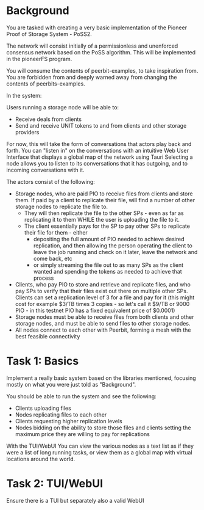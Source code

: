 # Background
You are tasked with creating a very basic implementation of the Pioneer Proof of Storage System - PoSS2.

The network will consist initially of a permissionless and unenforced consensus network based on the PoSS algorithm. This will be implemented in the pioneerFS program.

You will consume the contents of peerbit-examples, to take inspiration from. You are forbidden from and deeply warned away from changing the contents of peerbits-examples.

In the system:

Users running a storage node will be able to:
* Receive deals from clients
* Send and receive UNIT tokens to and from clients and other storage providers

For now, this will take the form of conversations that actors play back and forth. You can "listen in" on the conversations with an intuitive Web User Interface that displays a global map of the network using Tauri
Selecting a node allows you to listen to its conversations that it has outgoing, and to incoming conversations with it.

The actors consist of the following:

* Storage nodes, who are paid PIO to receive files from clients and store them. If paid by a client to replicate their file, will find a number of other storage nodes to replicate the file to.
    * They will then replicate the file to the other SPs - even as far as replicating it to them WHILE the user is uploading the file to it.
    * The client essentially pays for the SP to pay other SPs to replicate their file for them - either
        * depositing the full amount of PIO needed to achieve desired replication, and then allowing the person operating the client to leave the job running and check on it later, leave the network and come back, etc
        * or simply streaming the file out to as many SPs as the client wanted and spending the tokens as needed to achieve that process
* Clients, who pay PIO to store and retrieve and replicate files, and who pay SPs to verify that their files exist out there on multiple other SPs. Clients can set a replication level of 3 for a file and pay for it (this might cost for example $3/TB times 3 copies - so let's call it $9/TB or 9000 PIO - in this testnet PIO has a fixed equivalent price of $0.0001)
* Storage nodes must be able to receive files from both clients and other storage nodes, and must be able to send files to other storage nodes.
* All nodes connect to each other with Peerbit, forming a mesh with the best feasible connectivity

# Task 1: Basics

Implement a really basic system based on the libraries mentioned, focusing mostly on what you were just told as "Background".

You should be able to run the system and see the following:

* Clients uploading files
* Nodes replicating files to each other
* Clients requesting higher replication levels
* Nodes bidding on the ability to store those files and clients setting the maximum price they are willing to pay for replications

With the TUI/WebUI You can view the various nodes as a text list as if they were a list of long running tasks, or view them as a global map with virtual locations around the world.

# Task 2: TUI/WebUI
Ensure there is a TUI but separately also a valid WebUI